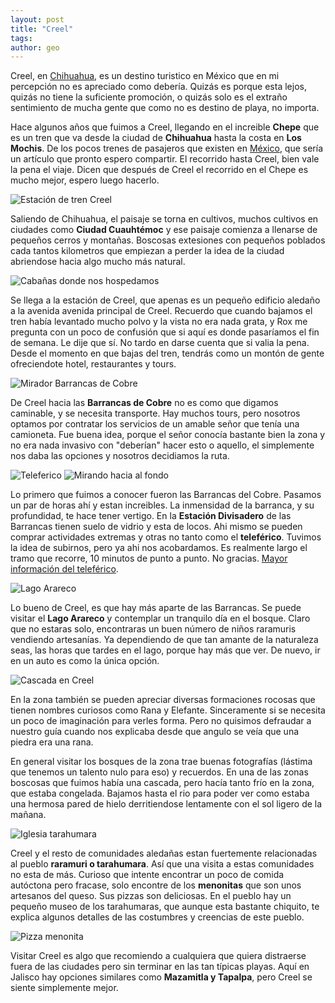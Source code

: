 ```yaml
---
layout: post
title: "Creel"
tags: 
author: geo
---
```

Creel, en [Chihuahua](/tag/chihuahua), es un destino turistico en México que en mi percepción no es apreciado como debería. Quizás es porque esta lejos, quizás no tiene la suficiente promoción, o quizás solo es el extraño sentimiento de mucha gente que como no es destino de playa, no importa.

Hace algunos años que fuimos a Creel, llegando en el increible **Chepe** que es un tren que va desde la ciudad de **Chihuahua** hasta la costa en **Los Mochis**. De los pocos trenes de pasajeros que existen en [México](/tag/mexico), que sería un artículo que pronto espero compartir. El recorrido hasta Creel, bien vale la pena el viaje. Dicen que después de Creel el recorrido en el Chepe es mucho mejor, espero luego hacerlo.

![Estación de tren Creel](/content/images/2015/03/100_0075.JPG)

Saliendo de Chihuahua, el paisaje se torna en cultivos, muchos cultivos en ciudades como **Ciudad Cuauhtémoc** y ese paisaje comienza a llenarse de pequeños cerros y montañas. Boscosas extesiones con pequeños poblados cada tantos kilometros que empiezan a perder la idea de la ciudad abriendose hacia algo mucho más natural. 

![Cabañas donde nos hospedamos](/content/images/2015/03/100_0081.JPG)

Se llega a la estación de Creel, que apenas es un pequeño edificio aledaño a la avenida avenida principal de Creel. Recuerdo que cuando bajamos el tren había levantado mucho polvo y la vista no era nada grata, y Rox me pregunta con un poco de confusión que si aquí es donde pasaríamos el fin de semana. Le dije que sí. No tardo en darse cuenta que si valia la pena. Desde el momento en que bajas del tren, tendrás como un montón de gente ofreciendote hotel, restaurantes y tours.

![Mirador Barrancas de Cobre](/content/images/2015/03/100_0101.JPG)

De Creel hacia las **Barrancas de Cobre** no es como que digamos caminable, y se necesita transporte. Hay muchos tours, pero nosotros optamos por contratar los servicios de un amable señor que tenía una camioneta. Fue buena idea, porque el señor conocía bastante bien la zona y no era nada invasivo con "deberían" hacer esto o aquello, el simplemente nos daba las opciones y nosotros decidiamos la ruta.

![Teleferico](/content/images/2015/03/100_0108.JPG)
![Mirando hacia al fondo](/content/images/2015/03/100_0115.JPG)

Lo primero que fuimos a conocer fueron las Barrancas del Cobre. Pasamos un par de horas ahí y estan increibles. La inmensidad de la barranca, y su profundidad, te hace tener vertigo. En la **Estación Divisadero** de las Barrancas tienen suelo de vidrio y esta de locos. Ahi mismo se pueden comprar actividades extremas y otras no tanto como el **teleférico**. Tuvimos la idea de subirnos, pero ya ahi nos acobardamos. Es realmente largo el tramo que recorre, 10 minutos de punto a punto. No gracias. [Mayor información del teleférico](http://www.chihuahua.gob.mx/turismoweb/Plantilla5.asp?cve_Noticia=6732).

![Lago Arareco](/content/images/2015/03/100_0266.JPG)

Lo bueno de Creel, es que hay más aparte de las Barrancas. Se puede visitar el **Lago Arareco** y contemplar un tranquilo día en el bosque. Claro que no estaras solo, encontraras un buen número de niños raramuris vendiendo artesanías. Ya dependiendo de que tan amante de la naturaleza seas, las horas que tardes en el lago, porque hay más que ver. De nuevo, ir en un auto es como la única opción.

![Cascada en Creel](/content/images/2015/03/100_0335.JPG)

En la zona también se pueden apreciar diversas formaciones rocosas que tienen nombres curiosos como Rana y Elefante. Sinceramente si se necesita un poco de imaginación para verles forma. Pero no quisimos defraudar a nuestro guía cuando nos explicaba desde que angulo se veía que una piedra era una rana.

En general visitar los bosques de la zona trae buenas fotografías (lástima que tenemos un talento nulo para eso) y recuerdos. En una de las zonas boscosas que fuimos había una cascada, pero hacía tanto frío en la zona, que estaba congelada. Bajamos hasta el rio para poder ver como estaba una hermosa pared de hielo derritiendose lentamente con el sol ligero de la mañana.

![Iglesia tarahumara](/content/images/2015/03/100_0371.JPG)

Creel y el resto de comunidades aledañas estan fuertemente relacionadas al pueblo **raramuri o tarahumara**. Así que una visita a estas comunidades no esta de más. Curioso que intente encontrar un poco de comida autóctona pero fracase, solo encontre de los **menonitas** que son unos artesanos del queso. Sus pizzas son deliciosas. En el pueblo hay un pequeño museo de los tarahumaras, que aunque esta bastante chiquito, te explica algunos detalles de las costumbres y creencias de este pueblo.

![Pizza menonita](/content/images/2015/03/100_0393.JPG)

Visitar Creel es algo que recomiendo a cualquiera que quiera distraerse fuera de las ciudades pero sin terminar en las tan típicas playas. Aquí en Jalisco hay opciones similares como **Mazamitla y Tapalpa**, pero Creel se siente simplemente mejor.
